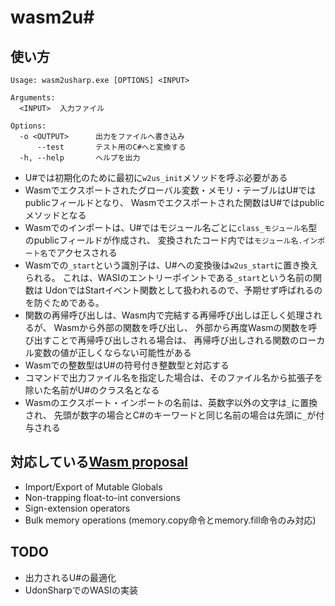 # wasm2u#

## 使い方

```
Usage: wasm2usharp.exe [OPTIONS] <INPUT>

Arguments:
  <INPUT>  入力ファイル

Options:
  -o <OUTPUT>      出力をファイルへ書き込み
      --test       テスト用のC#へと変換する
  -h, --help       ヘルプを出力
```

* U#では初期化のために最初に`w2us_init`メソッドを呼ぶ必要がある
* Wasmでエクスポートされたグローバル変数・メモリ・テーブルはU#ではpublicフィールドとなり、
  Wasmでエクスポートされた関数はU#ではpublicメソッドとなる
* Wasmでのインポートは、U#ではモジュール名ごとに`class_モジュール名`型のpublicフィールドが作成され、
  変換されたコード内では`モジュール名.インポート名`でアクセスされる
* Wasmでの`_start`という識別子は、U#への変換後は`w2us_start`に置き換えられる。
  これは、WASIのエントリーポイントである`_start`という名前の関数は
  UdonではStartイベント関数として扱われるので、予期せず呼ばれるのを防ぐためである。
* 関数の再帰呼び出しは、Wasm内で完結する再帰呼び出しは正しく処理されるが、
  Wasmから外部の関数を呼び出し、
  外部から再度Wasmの関数を呼び出すことで再帰呼び出しされる場合は、
  再帰呼び出しされる関数のローカル変数の値が正しくならない可能性がある
* Wasmでの整数型はU#の符号付き整数型と対応する
* コマンドで出力ファイル名を指定した場合は、そのファイル名から拡張子を除いた名前がU#のクラス名となる
* Wasmのエクスポート・インポートの名前は、英数字以外の文字は`_`に置換され、
  先頭が数字の場合とC#のキーワードと同じ名前の場合は先頭に`_`が付与される

## 対応している[Wasm proposal](https://github.com/WebAssembly/proposals/blob/main/finished-proposals.md "proposals/finished-proposals.md at main · WebAssembly/proposals")

* Import/Export of Mutable Globals
* Non-trapping float-to-int conversions
* Sign-extension operators
* Bulk memory operations (memory.copy命令とmemory.fill命令のみ対応)

## TODO

* 出力されるU#の最適化
* UdonSharpでのWASIの実装
